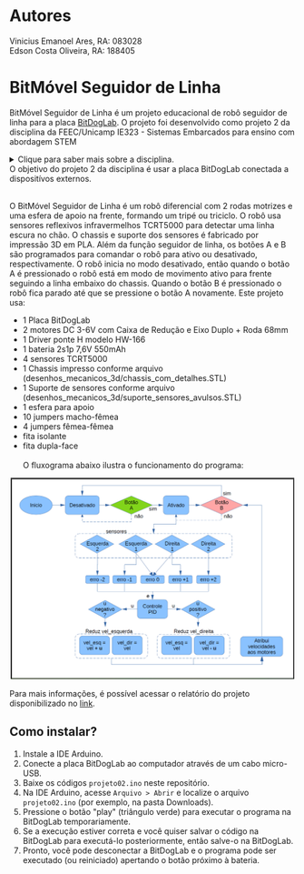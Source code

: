 # Autores

Vinicius Emanoel Ares, RA: 083028  
Edson Costa Oliveira, RA: 188405 

# BitMóvel Seguidor de Linha

BitMóvel Seguidor de Linha é um projeto educacional de robô seguidor de linha para a placa [BitDogLab](https://github.com/BitDogLab/BitDogLab). O projeto foi desenvolvido como projeto 2 da disciplina da FEEC/Unicamp IE323 - Sistemas Embarcados para ensino com abordagem STEM
<details>
  <summary>Clique para saber mais sobre a disciplina.</summary>
  Sistemas Embarcados para ensino com abordagem STEM é uma disciplina da pós-graduação da FEEC-UNICAMP ofertada pelo professor Fabiano Fruett com auxílio do professor Daniel Vieira. O objetivo da matéria é desenvolver projetos que envolva IoT, eletrônica e IA com o intuito de levar ferramentas para os alunos do ensino fundamental e médio utilizando a abordagem STEM (Science, Technology, Engineering and Mathematics). [BitDogLab](https://cpg.fee.unicamp.br/lista/caderno_horario_show.php?id=1932).
</details>
O objetivo do projeto 2 da disciplina é usar a placa BitDogLab conectada a dispositívos externos.<br><br>

O BitMóvel Seguidor de Linha é um robô diferencial com 2 rodas motrizes e uma esfera de apoio na frente, formando um tripé ou triciclo. O robô usa sensores reflexivos infravermelhos TCRT5000 para detectar uma linha escura no chão. O chassis e suporte dos sensores é fabricado por impressão 3D em PLA. Além da função seguidor de linha, os botões A e B são programados para comandar o robô para ativo ou desativado, respectivamente. O robô inicia no modo desativado, então quando o botão A é pressionado o robô está em modo de movimento ativo para frente seguindo a linha embaixo do chassis. Quando o botão B é pressionado o robô fica parado até que se pressione o botão A novamente.
Este projeto usa:
- 1 Placa BitDogLab
- 2 motores DC 3-6V com Caixa de Redução e Eixo Duplo + Roda 68mm
- 1 Driver ponte H modelo HW-166
- 1 bateria 2s1p 7,6V 550mAh
- 4 sensores TCRT5000
- 1 Chassis impresso conforme arquivo (desenhos_mecanicos_3d/chassis_com_detalhes.STL)
- 1 Suporte de sensores conforme arquivo (desenhos_mecanicos_3d/suporte_sensores_avulsos.STL)
- 1 esfera para apoio
- 10 jumpers macho-fêmea
- 4 jumpers fêmea-fêmea
- fita isolante
- fita dupla-face
<br><br>
O fluxograma abaixo ilustra o funcionamento do programa:

<div align="center">
<img src="./fluxograma.png" alt="Description of the image" width="500"/>
</div>

Para mais informações, é possível acessar o relatório do projeto disponibilizado no [link](https://docs.google.com/document/d/1Ikr_fQ6nfiymL5znAn5tAetg0D3t27z1).

## Como instalar?

1. Instale a IDE Arduino.
2. Conecte a placa BitDogLab ao computador através de um cabo micro-USB.
3. Baixe os códigos `projeto02.ino` neste repositório.
4. Na IDE Arduino, acesse `Arquivo > Abrir` e localize o arquivo `projeto02.ino` (por exemplo, na pasta Downloads).
5. Pressione o botão "play" (triângulo verde) para executar o programa na BitDogLab temporariamente.
6. Se a execução estiver correta e você quiser salvar o código na BitDogLab para executá-lo posteriormente, então salve-o na BitDogLab.
7. Pronto, você pode desconectar a BitDogLab e o programa pode ser executado (ou reiniciado) apertando o botão próximo à bateria.